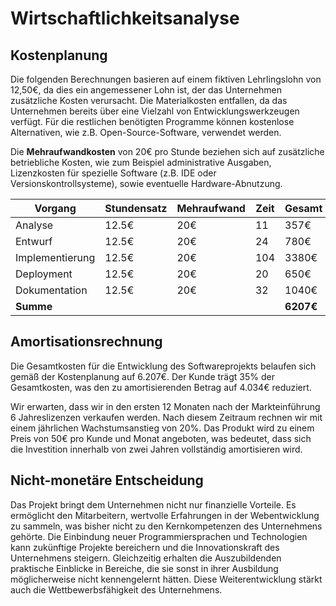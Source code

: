 # Wirtschaftlichkeitsanalyse

## Kostenplanung

Die folgenden Berechnungen basieren auf einem fiktiven Lehrlingslohn von 12,50€, da dies ein angemessener Lohn ist, der das Unternehmen zusätzliche Kosten verursacht. Die Materialkosten entfallen, da das Unternehmen bereits über eine Vielzahl von Entwicklungswerkzeugen verfügt. Für die restlichen benötigten Programme können kostenlose Alternativen, wie z.B. Open-Source-Software, verwendet werden.

Die **Mehraufwandkosten** von 20€ pro Stunde beziehen sich auf zusätzliche betriebliche Kosten, wie zum Beispiel administrative Ausgaben, Lizenzkosten für spezielle Software (z.B. IDE oder Versionskontrollsysteme), sowie eventuelle Hardware-Abnutzung.

| **Vorgang**     | **Stundensatz** | **Mehraufwand** | **Zeit** | **Gesamt** |
| --------------- | --------------- | --------------- | -------- | ---------- |
| Analyse         | 12.5€           | 20€             | 11       | 357€       |
| Entwurf         | 12.5€           | 20€             | 24       | 780€       |
| Implementierung | 12.5€           | 20€             | 104      | 3380€      |
| Deployment      | 12.5€           | 20€             | 20       | 650€       |
| Dokumentation   | 12.5€           | 20€             | 32       | 1040€      |
| **Summe**       |                 |                 |          | **6207€**  |

## Amortisationsrechnung

Die Gesamtkosten für die Entwicklung des Softwareprojekts belaufen sich gemäß der Kostenplanung auf 6.207€. Der Kunde trägt 35% der Gesamtkosten, was den zu amortisierenden Betrag auf 4.034€ reduziert.

Wir erwarten, dass wir in den ersten 12 Monaten nach der Markteinführung 6 Jahreslizenzen verkaufen werden. Nach diesem Zeitraum rechnen wir mit einem jährlichen Wachstumsanstieg von 20%. Das Produkt wird zu einem Preis von 50€ pro Kunde und Monat angeboten, was bedeutet, dass sich die Investition innerhalb von zwei Jahren vollständig amortisieren wird.

## Nicht-monetäre Entscheidung

Das Projekt bringt dem Unternehmen nicht nur finanzielle Vorteile. Es ermöglicht den Mitarbeitern, wertvolle Erfahrungen in der Webentwicklung zu sammeln, was bisher nicht zu den Kernkompetenzen des Unternehmens gehörte. Die Einbindung neuer Programmiersprachen und Technologien kann zukünftige Projekte bereichern und die Innovationskraft des Unternehmens steigern. Gleichzeitig erhalten die Auszubildenden praktische Einblicke in Bereiche, die sie sonst in ihrer Ausbildung möglicherweise nicht kennengelernt hätten. Diese Weiterentwicklung stärkt auch die Wettbewerbsfähigkeit des Unternehmens.
